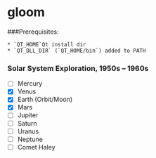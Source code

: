 # gloom
###Prerequisites: 

    * `QT_HOME`Qt install dir
    * `QT_DLL_DIR` (`QT_HOME/bin`) added to PATH


### Solar System Exploration, 1950s – 1960s

- [ ] Mercury
- [x] Venus
- [x] Earth (Orbit/Moon)
- [x] Mars
- [ ] Jupiter
- [ ] Saturn
- [ ] Uranus
- [ ] Neptune
- [ ] Comet Haley
